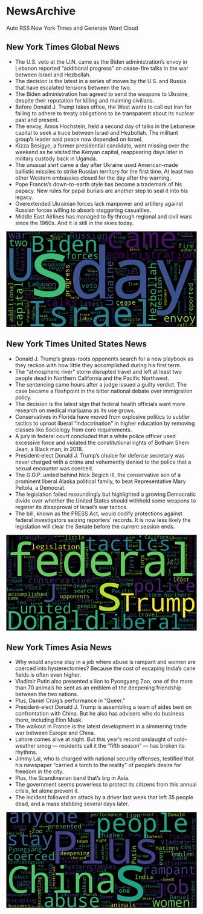 # NewsArchive
Auto RSS New York Times and Generate Word Cloud

## New York Times Global News
* The U.S. veto at the U.N. came as the Biden administration’s envoy in Lebanon reported “additional progress” on cease-fire talks in the war between Israel and Hezbollah.
* The decision is the latest in a series of moves by the U.S. and Russia that have escalated tensions between the two.
* The Biden administration has agreed to send the weapons to Ukraine, despite their reputation for killing and maiming civilians.
* Before Donald J. Trump takes office, the West wants to call out Iran for failing to adhere to treaty obligations to be transparent about its nuclear past and present.
* The envoy, Amos Hochstein, held a second day of talks in the Lebanese capital to seek a truce between Israel and Hezbollah. The militant group’s leader said peace now depended on Israel.
* Kizza Besigye, a former presidential candidate, went missing over the weekend as he visited the Kenyan capital, reappearing days later in military custody back in Uganda.
* The unusual alert came a day after Ukraine used American-made ballistic missiles to strike Russian territory for the first time. At least two other Western embassies closed for the day after the warning.
* Pope Francis’s down-to-earth style has become a trademark of his papacy. New rules for papal burials are another step to seal it into his legacy.
* Overextended Ukrainian forces lack manpower and artillery against Russian forces willing to absorb staggering casualties.
* Middle East Airlines has managed to fly through regional and civil wars since the 1960s. And it is still in the skies today.

![Global](./global.png)
## New York Times United States News
* Donald J. Trump’s grass-roots opponents search for a new playbook as they reckon with how little they accomplished during his first term.
* The “atmospheric river” storm disrupted travel and left at least two people dead in Northern California and the Pacific Northwest.
* The sentencing came hours after a judge issued a guilty verdict. The case became a flashpoint in the bitter national debate over immigration policy.
* The decision is the latest sign that federal health officials want more research on medical marijuana as its use grows.
* Conservatives in Florida have moved from explosive politics to subtler tactics to uproot liberal “indoctrination” in higher education by removing classes like Sociology from core requirements.
* A jury in federal court concluded that a white police officer used excessive force and violated the constitutional rights of Botham Shem Jean, a Black man, in 2018.
* President-elect Donald J. Trump’s choice for defense secretary was never charged with a crime and vehemently denied to the police that a sexual encounter was coerced.
* The G.O.P. united behind Nick Begich III, the conservative son of a prominent liberal Alaska political family, to beat Representative Mary Peltola, a Democrat.
* The legislation failed resoundingly but highlighted a growing Democratic divide over whether the United States should withhold some weapons to register its disapproval of Israel’s war tactics.
* The bill, known as the PRESS Act, would codify protections against federal investigators seizing reporters’ records. It is now less likely the legislation will clear the Senate before the current session ends.

![US](./usnews.png)
## New York Times Asia News
* Why would anyone stay in a job where abuse is rampant and women are coerced into hysterectomies? Because the cost of escaping India’s cane fields is often even higher.
* Vladimir Putin also presented a lion to Pyongyang Zoo, one of the more than 70 animals he sent as an emblem of the deepening friendship between the two nations.
* Plus, Daniel Craig’s performance in “Queer.”
* President-elect Donald J. Trump is assembling a team of aides bent on confrontation with China. But he also has advisers who do business there, including Elon Musk.
* The walkout in France is the latest development in a simmering trade war between Europe and China.
* Lahore comes alive at night. But this year’s record onslaught of cold-weather smog — residents call it the “fifth season” — has broken its rhythms.
* Jimmy Lai, who is charged with national security offenses, testified that his newspaper “carried a torch to the reality” of people’s desire for freedom in the city.
* Plus, the Scandinavian band that’s big in Asia.
* The government seems powerless to protect its citizens from this annual crisis, let alone prevent it.
* The incident followed an attack by a driver last week that left 35 people dead, and a mass stabbing several days later.

![Asian](./asian.png)
